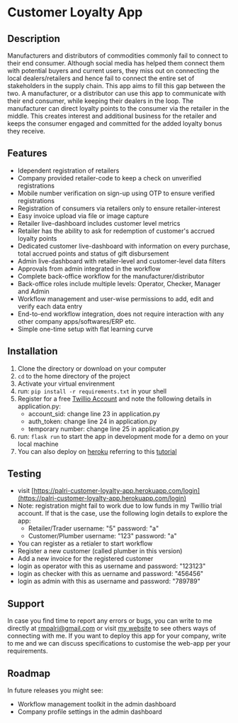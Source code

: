 # Customer Loyalty App

## Description
Manufacturers and distributors of commodities commonly fail to connect to their end consumer. Although social media has helped them connect them with potential buyers and current users, they miss out on connecting the local dealers/retailers and hence fail to connect the entire set of stakeholders in the supply chain.
This app aims to fill this gap between the two. A manufacturer, or a distributor can use this app to communicate with their end consumer, while keeping their dealers in the loop. The manufacturer can direct loyalty points to the consumer via the retailer in the middle. This creates interest and additional business for the retailer and keeps the consumer engaged and committed for the added loyalty bonus they receive.

## Features
* Idependent registration of retailers
* Company provided retailer-code to keep a check on unverified registrations
* Mobile number verification on sign-up using OTP to ensure verified registrations
* Registration of consumers via retailers only to ensure retailer-interest
* Easy invoice upload via file or image capture
* Retailer live-dashboard includes customer level metrics
* Retailer has the ability to ask for redemption of customer's accrued loyalty points
* Dedicated customer live-dashboard with information on every purchase, total accrued points and status of gift disbursement
* Admin live-dashboard with retailer-level and customer-level data filters
* Approvals from admin integrated in the workflow
* Complete back-office workflow for the manufacturer/distributor
* Back-office roles include multiple levels: Operator, Checker, Manager and Admin
* Workflow management and user-wise permissions to add, edit and verify each data entry
* End-to-end workflow integration, does not require interaction with any other company apps/softwares/ERP etc.
* Simple one-time setup with flat learning curve

## Installation
1. Clone the directory or download on your computer
2. `cd` to the home directory of the project
3. Activate your virtual envirenment
4. run: ``` pip install -r requirements.txt ``` in your shell
5. Register for a free [Twillio Account](https://www.twilio.com/try-twilio) and note the following details in application.py:
    * account_sid: change line 23 in application.py
    * auth_token: change line 24 in application.py
    * temporary number: change line 25 in application.py
6. run: ``` flask run ``` to start the app in development mode for a demo on your local machine
7. You can also deploy on [heroku](www.heroku.com) referring to this [tutorial](https://devcenter.heroku.com/articles/getting-started-with-python)

## Testing
* visit [https://palri-customer-loyalty-app.herokuapp.com/login](https://palri-customer-loyalty-app.herokuapp.com/login)
* Note: registration might fail to work due to low funds in my Twillio trial account. If that is the case, use the following login details to explore the app:
   * Retailer/Trader username: "5" password: "a"
   * Customer/Plumber username: "123" password: "a"
* You can register as a retialer to start workflow
* Register a new customer (called plumber in this version)
* Add a new invoice for the registered customer
* login as operator with this as username and password: "123123"
* login as checker with this as uername and password: "456456"
* login as admin with this as username and password: "789789"

## Support
In case you find time to report any errors or bugs, you can write to me directly at rmpalri@gmail.com or visit [my website](palrigraphy.com/contact) to see others ways of connecting with me.
If you want to deploy this app for your company, write to me and we can discuss specifications to customise the web-app per your requirements.

## Roadmap
In future releases you might see:
* Workflow management toolkit in the admin dashboard
* Company profile settings in the admin dashboard